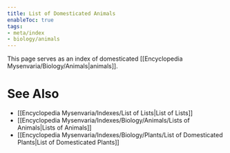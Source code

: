 ```yaml
---
title: List of Domesticated Animals
enableToc: true
tags:
- meta/index
- biology/animals
---
```


This page serves as an index of domesticated [[Encyclopedia Mysenvaria/Biology/Animals|animals]].
# See Also
- [[Encyclopedia Mysenvaria/Indexes/List of Lists|List of Lists]]
- [[Encyclopedia Mysenvaria/Indexes/Biology/Animals/Lists of Animals|Lists of Animals]]
- [[Encyclopedia Mysenvaria/Indexes/Biology/Plants/List of Domesticated Plants|List of Domesticated Plants]]